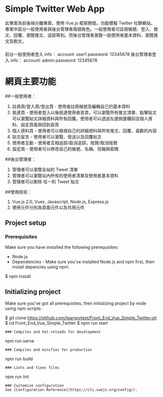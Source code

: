 # Simple Twitter Web App

此專案為前後端分離專案，使用 Vue.js 框架開發。功能模擬 Twitter 社群網站。專案中區分一般使用者與後台管理者兩個角色。一般使用者可註冊帳號、登入、推文、回覆、瀏覽推文、追踪等到。而後台管理者瀏覽一般使用者基本資料、瀏覽推文及刪文。

###

前台一般使用者登入 info：
account: user1
password: 12345678
後台管理者登入 info：
account: admin
password: 12345678

# 網頁主要功能

##一般使用者：

1. 註冊頁/登入頁/登出頁 - 使用者註冊帳號及編輯自己的基本資料
2. 抵達頁 - 使用者登入以後抵達使用者首頁，可以瀏覽所有推文清單、點擊貼文可以瀏覽貼文詳細資料與所有回覆。使用者可以透過左邊側邊欄前往個人資料、設定頁面與回到首頁
3. 個人資料頁 - 使用者可以檢視自己的詳細資料與所有推文、回覆、喜歡的內容
4. 貼文留言 - 使用者可以瀏覽、發送以及回覆帖文
5. 使用者互動 - 使用者互相追踪/取消追踪，按贊/取消按贊
6. 設定頁 - 使用者可以修改自己的帳號、名稱、信箱與密碼

##後台管理者：

1. 管理者可以瀏覽全站的 Tweet 清單
2. 管理者可以瀏覽站內所有的使用者清單及使用者基本資料
3. 管理者可以刪除 任一則 Tweet 貼文

##使用技術：

1. Vue.js 2.0, Vuex, Javascript, Node.js, Express.js
2. 使用元件分別為頁面元件以及共用元件

## Project setup

### Prerequisites

Make sure you have installed the following prerequisites:

- Node.js
- Dependencies - Make sure you've installed Node.js and npm first, then install depencies using npm:

$ npm install

## Initializing project

Make sure you've got all prerequisites, then initializing project by node using npm scripts:

$ git clone https://github.com/learnpytest/Front_End_Vue_Simple_Twitter.git
$ cd Front_End_Vue_Simple_Twitter
$ npm run start

```
### Compiles and hot-reloads for development
```

npm run serve

```
### Compiles and minifies for production
```

npm run build

```
### Lints and fixes files
```

npm run lint

```
### Customize configuration
See [Configuration Reference](https://cli.vuejs.org/config/).
```
